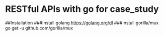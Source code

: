 # RESTful APIs with go for case_study

##Installation
###Install golang 
https://golang.org/dl
###Install gorilla/mux
go get -u github.com/gorilla/mux  



